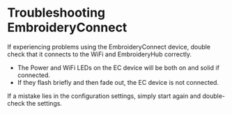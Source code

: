# Troubleshooting EmbroideryConnect

If experiencing problems using the EmbroideryConnect device, double check that it connects to the WiFi and EmbroideryHub correctly.

- The Power and WiFi LEDs on the EC device will be both on and solid if connected.
- If they flash briefly and then fade out, the EC device is not connected.

If a mistake lies in the configuration settings, simply start again and double-check the settings.
